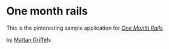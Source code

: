# One month rails
This is the pinteresting sample application for
[*One Month Rails*](http://onemonthrails.com)

by [Mattan Griffel](http://mattangriffel.com)s
